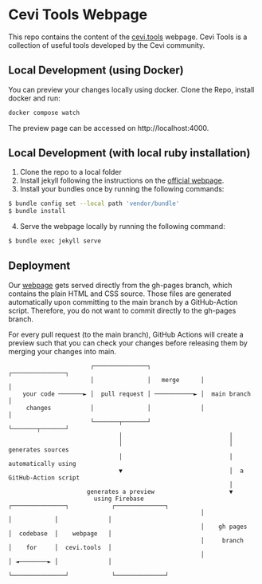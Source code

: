 # Cevi Tools Webpage

This repo contains the content of the [cevi.tools](https://cevi.tools/) webpage. Cevi Tools is a collection of useful
tools developed by the Cevi community.

## Local Development (using Docker)

You can preview your changes locally using docker. Clone the Repo, install docker and run:

```bash
docker compose watch
```

The preview page can be accessed on http://localhost:4000.

## Local Development (with local ruby installation)

1) Clone the repo to a local folder
2) Install jekyll following the instructions on the [official webpage](https://jekyllrb.com/docs/installation/).
3) Install your bundles once by running the following commands:

```bash
$ bundle config set --local path 'vendor/bundle'
$ bundle install
```

4) Serve the webpage locally by running the following command:

```bash 
$ bundle exec jekyll serve
```

## Deployment

Our [webpage](https://cevi.tools/) gets served directly from the gh-pages branch, which contains the plain HTML and CSS source. Those files are generated automatically upon committing to the main branch by a GitHub-Action script. Therefore, you do not want to commit directly to the gh-pages branch.
 
For every pull request (to the main branch), GitHub Actions will create a preview such that you can check your changes before releasing them by merging your changes into main.

```
                       ┌───────────────┐              ┌───────────────┐
                       │               │   merge      │               │
    your code ───────► │  pull request │ ───────────► │  main branch  │
     changes           │               │              │               │
                       └───────┬───────┘              └───────┬───────┘
                               │                              │  
                               │                              │  generates sources
                               │                              │  automatically using
                               ▼                              │  a GitHub-Action script
                                                              │
                      generates a preview                     ▼
                        using Firebase                ┌───────────────┐            ┌──────────────┐
                                                      │               │            │              │
                                                      │    gh pages   │  codebase  │    webpage   │
                                                      │     branch    │    for     │  cevi.tools  │
                                                      │               │ ◄────────► │              │
                                                      └───────────────┘            └──────────────┘
```
